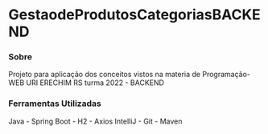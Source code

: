 # GestaodeProdutosCategoriasBACKEND

### Sobre 

Projeto para aplicação dos conceitos vistos na materia de Programação-WEB URI ERECHIM RS turma 2022 - BACKEND

### Ferramentas Utilizadas 

Java - Spring Boot - H2 - Axios
IntelliJ - Git - Maven

